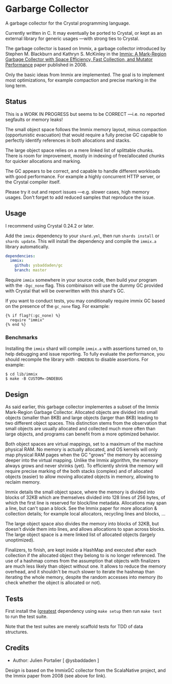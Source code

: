 # Garbarge Collector

A garbage collector for the Crystal programming language.

Currently written in C. It may eventually be ported to Crystal, or kept as an
external library for generic usages —with strong ties to Crystal.

The garbage collector is based on Immix, a garbage collector introduced by
Stephen M. Blackburn and Kathryn S. McKinley in the
[Immix: A Mark-Region Garbage Collector with Space Efficiency, Fast Collection, and Mutator Performance](http://www.cs.utexas.edu/users/speedway/DaCapo/papers/immix-pldi-2008.pdf)
paper published in 2008.

Only the basic ideas from Immix are implemented. The goal is to implement most
optimizations, for example compaction and precise marking in the long term.


## Status

This is a WORK IN PROGRESS but seems to be CORRECT —i.e. no reported segfaults
or memory leaks!

The small object space follows the Immix memory layout, minus compaction
(opportunistic evacuation) that would require a fully precise GC capable to
perfectly identify references in both allocations and stacks.

The large object space relies on a mere linked list of splittable chunks. There
is room for improvement, mostly in indexing of free/allocated chunks for quicker
allocations and marking.

The GC appears to be correct, and capable to handle different workloads with
good performance. For example a highly concurrent HTTP server, or the Crystal
compiler itself.

Please try it out and report issues —e.g. slower cases, high memory usages.
Don't forget to add reduced samples that reproduce the issue.


## Usage

I recommend using Crystal 0.24.2 or later.

Add the `immix` dependency to your `shard.yml`, then run `shards install` or
`shards update`. This will install the dependency and compile the `immix.a`
library automatically.

```yaml
dependencies:
  immix:
    github: ysbaddaden/gc
    branch: master
```

Require `immix` somewhere in your source code, then build your program with the
`-Dgc_none` flag. This combinaison will use the dummy GC provided with Crystal
that will be overwritten with this shard's GC.

If you want to conduct tests, you may conditionally require immix GC based on
the presence of the `gc_none` flag. For example:

```crystal
{% if flag?(:gc_none) %}
  require "immix"
{% end %}
```


### Benchmarks

Installing the `immix` shard will compile `immix.a` with assertions turned on,
to help debugging and issue reporting. To fully evaluate the performance, you
should recompile the library with `-DNDEBUG` to disable assertions. For example:

```console
$ cd lib/immix
$ make -B CUSTOM=-DNDEBUG
```


## Design

As said earlier, this garbage collector implementes a subset of the Immix
Mark-Region Garbage Collector. Allocated objects are divided into small objects
(smaller than 8KB) and large objects (larger than 8KB) leading to two different
object spaces. This distinction stems from the observation that small objects are
usually allocated and collected much more often than large objects, and programs 
can benefit from a more optimized behavior.

Both object spaces are virtual mappings, set to a maximum of the machine physical
RAM. No memory is actually allocated, and OS kernels will only map physical RAM
pages when the GC "grows" the memory by accessing deeper into the virtual mapping.
Unlike the Immix algorithm, the memory always grows and never shrinks (yet). To
efficiently shrink the memory will require precise marking of the both stacks
(complex) and of allocated objects (easier) to allow moving allocated objects in
memory, allowing to reclaim memory.

Immix details the small object space, where the memory is divided into blocks of
32KB which are themselves divided into 128 lines of 256 bytes, of which the first
line is reserved for block/line metadata. Allocations may span a line, but can't
span a block. See the Immix paper for more allocation & collection details; for
example local allocators, recycling lines and blocks, ...

The large object space also divides the memory into blocks of 32KB, but doesn't
divide them into lines, and allows allocations to span across blocks. The large
object space is a mere linked list of allocated objects (largely unoptimized).

Finalizers, to finish, are kept inside a HashMap and executed after each
collection if the allocated object they belong to is no longer referenced. The
use of a hashmap comes from the assumption that objects with finalizers are much
less likely than object without one. It allows to reduce the memory overhead,
and it shouldn't be much slower to iterate the hashmap than iterating the whole
memory, despite the random accesses into memory (to check whether the object is
allocated or not).


## Tests

First install the ([greatest](https://github.com/silentbicycle/greatest/)
dependency using `make setup` then run `make test` to run the test suite.

Note that the test suites are merely scaffold tests for TDD of data structures.


## Credits

- Author: Julien Portalier [ @ysbaddaden ]

Design is based on the ImmixGC collector from the ScalaNative project, and the
Immix paper from 2008 (see above for link).
